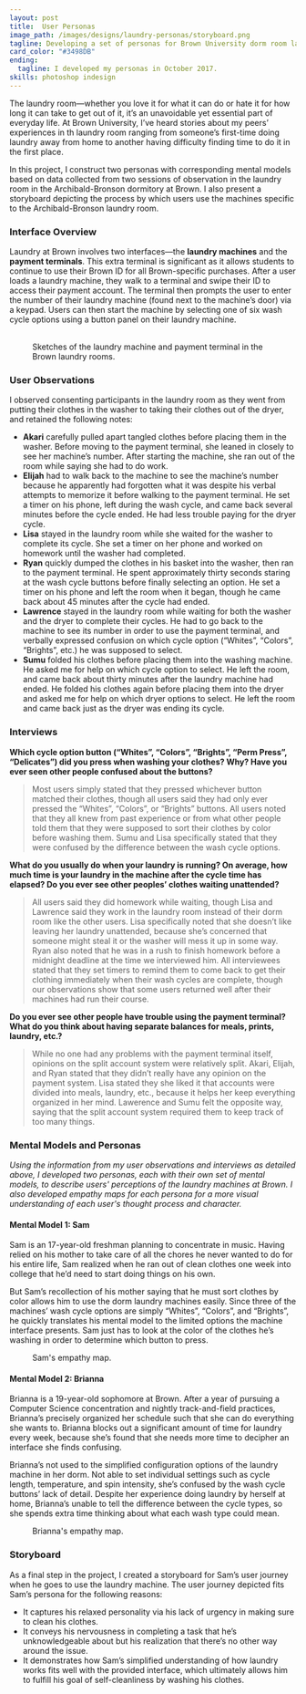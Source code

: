 ```yaml
---
layout: post
title:  User Personas
image_path: /images/designs/laundry-personas/storyboard.png
tagline: Developing a set of personas for Brown University dorm room laundry machines
card_color: "#3498DB"
ending:
  tagline: I developed my personas in October 2017.
skills: photoshop indesign
---
```


The laundry room—whether you love it for what it can do or hate it for how long it can take to get out of it, it’s an unavoidable yet essential part of everyday life. At Brown University, I’ve heard stories about my peers’ experiences in th laundry room ranging from someone’s first-time doing laundry away from home to another having difficulty finding time to do it in the first place.

In this project, I construct two personas with corresponding mental models based on data collected from two sessions of observation in the laundry room in the Archibald-Bronson dormitory at Brown. I also present a storyboard depicting the process by which users use the machines specific to the Archibald-Bronson laundry room.

### Interface Overview

Laundry at Brown involves two interfaces—the **laundry machines** and the **payment terminals**. This extra terminal is significant as it allows students to continue to use their Brown ID for all Brown-specific purchases. After a user loads a laundry machine, they walk to a terminal and swipe their ID to access their payment account. The terminal then prompts the user to enter the number of their laundry machine (found next to the machine’s door) via a keypad. Users can then start the machine by selecting one of six wash cycle options using a button panel on their laundry machine.

<figure class="two-landscape-screenshot-grid lazyload" data-expand="-20">
    <img class="lazyload" data-src="/images/designs/laundry-personas/interface-1.png">
    <img class="lazyload" data-src="/images/designs/laundry-personas/interface-2.png">
    <figcaption>Sketches of the laundry machine and payment terminal in the Brown laundry rooms.</figcaption>
</figure>

### User Observations

I observed consenting participants in the laundry room as they went from putting their clothes in the washer to taking their clothes out of the dryer, and retained the following notes:

* **Akari** carefully pulled apart tangled clothes before placing them in the washer. Before moving to the payment terminal, she leaned in closely to see her machine’s number. After starting the machine, she ran out of the room while saying she had to do work.
* **Elijah** had to walk back to the machine to see the machine’s number because he apparently had forgotten what it was despite his verbal attempts to memorize it before walking to the payment terminal. He set a timer on his phone, left during the wash cycle, and came back several minutes before the cycle ended. He had less trouble paying for the dryer cycle.
* **Lisa** stayed in the laundry room while she waited for the washer to complete its cycle. She set a timer on her phone and worked on homework until the washer had completed. 
* **Ryan** quickly dumped the clothes in his basket into the washer, then ran to the payment terminal. He spent approximately thirty seconds staring at the wash cycle buttons before finally selecting an option. He set a timer on his phone and left the room when it began, though he came back about 45 minutes after the cycle had ended.
* **Lawrence** stayed in the laundry room while waiting for both the washer and the dryer to complete their cycles. He had to go back to the machine to see its number in order to use the payment terminal, and verbally expressed confusion on which cycle option (“Whites”, “Colors”, “Brights”, etc.) he was supposed to select.
* **Sumu** folded his clothes before placing them into the washing machine. He asked me for help on which cycle option to select. He left the room, and came back about thirty minutes after the laundry machine had ended. He folded his clothes again before placing them into the dryer and asked me for help on which dryer options to select. He left the room and came back just as the dryer was ending its cycle.

### Interviews

**Which cycle option button (“Whites”, “Colors”, “Brights”, “Perm Press”, “Delicates”) did you press when washing your clothes? Why? Have you ever seen other people confused about the buttons?**

> Most users simply stated that they pressed whichever button matched their clothes, though all users said they had only ever pressed the “Whites”, “Colors”, or “Brights” buttons. All users noted that they all knew from past experience or from what other people told them that they were supposed to sort their clothes by color before washing them. Sumu and Lisa specifically stated that they were confused by the difference between the wash cycle options.

**What do you usually do when your laundry is running? On average, how much time is your laundry in the machine after the cycle time has elapsed? Do you ever see other peoples’ clothes waiting unattended?**

> All users said they did homework while waiting, though Lisa and Lawrence said they work in the laundry room instead of their dorm room like the other users. Lisa specifically noted that she doesn’t like leaving her laundry unattended, because she’s concerned that someone might steal it or the washer will mess it up in some way. Ryan also noted that he was in a rush to finish homework before a midnight deadline at the time we interviewed him. All interviewees stated that they set timers to remind them to come back to get their clothing immediately when their wash cycles are complete, though our observations show that some users returned well after their machines had run their course.

**Do you ever see other people have trouble using the payment terminal? What do you think about having separate balances for meals, prints, laundry, etc.?**

> While no one had any problems with the payment terminal itself, opinions on the split account system were relatively split. Akari, Elijah, and Ryan stated that they didn’t really have any opinion on the payment system. Lisa stated they she liked it that accounts were divided into meals, laundry, etc., because it helps her keep everything organized in her mind. Lawerence and Sumu felt the opposite way, saying that the split account system required them to keep track of too many things.

### Mental Models and Personas

_Using the information from my user observations and interviews as detailed above, I developed two personas, each with their own set of mental models, to describe users' perceptions of the laundry machines at Brown. I also developed empathy maps for each persona for a more visual understanding of each user's thought process and character._

#### Mental Model 1: Sam

Sam is an 17-year-old freshman planning to concentrate in music. Having relied on his mother to take care of all the chores he never wanted to do for his entire life, Sam realized when he ran out of clean clothes one week into college that he’d need to start doing things on his own.

But Sam’s recollection of his mother saying that he must sort clothes by color allows him to use the dorm laundry machines easily. Since three of the machines’ wash cycle options are simply “Whites”, “Colors”, and “Brights”, he quickly translates his mental model to the limited options the machine interface presents. Sam just has to look at the color of the clothes he’s washing in order to determine which button to press.

<figure class="lazyload" data-expand="-20">
    <img class="responsive-image lazyload" data-src="/images/designs/laundry-personas/persona-1.png">
    <figcaption>Sam's empathy map.</figcaption>
</figure>

#### Mental Model 2: Brianna

Brianna is a 19-year-old sophomore at Brown. After a year of pursuing a Computer Science concentration and nightly track-and-field practices, Brianna’s precisely organized her schedule such that she can do everything she wants to. Brianna blocks out a significant amount of time for laundry every week, because she’s found that she needs more time to decipher an interface she finds confusing.

Brianna’s not used to the simplified configuration options of the laundry machine in her dorm. Not able to set individual settings such as cycle length, temperature, and spin intensity, she’s confused by the wash cycle buttons’ lack of detail. Despite her experience doing laundry by herself at home, Brianna’s unable to tell the difference between the cycle types, so she spends extra time thinking about what each wash type could mean.

<figure class="lazyload" data-expand="-20">
    <img class="responsive-image lazyload" data-src="/images/designs/laundry-personas/persona-2.png">
    <figcaption>Brianna's empathy map.</figcaption>
</figure>

### Storyboard

As a final step in the project, I created a storyboard for Sam’s user journey when he goes to use the laundry machine. The user journey depicted fits Sam’s persona for the following reasons:

* It captures his relaxed personality via his lack of urgency in making sure to clean his clothes.
* It conveys his nervousness in completing a task that he’s unknowledgeable about but his realization that there’s no other way around the issue.
* It demonstrates how Sam’s simplified understanding of how laundry works fits well with the provided interface, which ultimately allows him to fulfill his goal of self-cleanliness by washing his clothes.

<figure class="lazyload" data-expand="-20">
    <img class="lazyload" data-src="/images/designs/laundry-personas/storyboard.png">
</figure>

